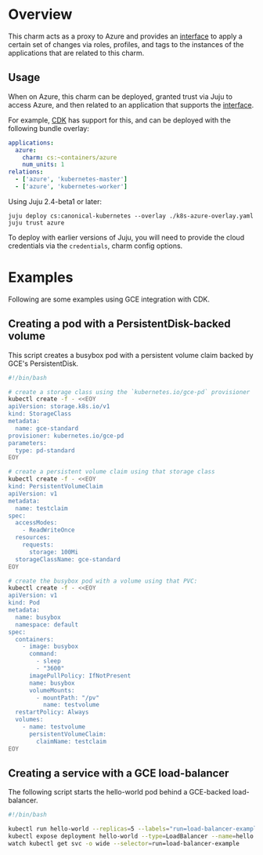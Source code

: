 # Overview

This charm acts as a proxy to Azure and provides an [interface][] to apply a
certain set of changes via roles, profiles, and tags to the instances of
the applications that are related to this charm.

## Usage

When on Azure, this charm can be deployed, granted trust via Juju to access Azure,
and then related to an application that supports the [interface][].

For example, [CDK][] has support for this, and can be deployed with the
following bundle overlay:

```yaml
applications:
  azure:
    charm: cs:~containers/azure
    num_units: 1
relations:
  - ['azure', 'kubernetes-master']
  - ['azure', 'kubernetes-worker']
```

Using Juju 2.4-beta1 or later:

```
juju deploy cs:canonical-kubernetes --overlay ./k8s-azure-overlay.yaml
juju trust azure
```

To deploy with earlier versions of Juju, you will need to provide the cloud
credentials via the `credentials`, charm config options.

# Examples

Following are some examples using GCE integration with CDK.

## Creating a pod with a PersistentDisk-backed volume

This script creates a busybox pod with a persistent volume claim backed by
GCE's PersistentDisk.

```sh
#!/bin/bash

# create a storage class using the `kubernetes.io/gce-pd` provisioner
kubectl create -f - <<EOY
apiVersion: storage.k8s.io/v1
kind: StorageClass
metadata:
  name: gce-standard
provisioner: kubernetes.io/gce-pd
parameters:
  type: pd-standard
EOY

# create a persistent volume claim using that storage class
kubectl create -f - <<EOY
kind: PersistentVolumeClaim
apiVersion: v1
metadata:
  name: testclaim
spec:
  accessModes:
    - ReadWriteOnce
  resources:
    requests:
      storage: 100Mi
  storageClassName: gce-standard
EOY

# create the busybox pod with a volume using that PVC:
kubectl create -f - <<EOY
apiVersion: v1
kind: Pod
metadata:
  name: busybox
  namespace: default
spec:
  containers:
    - image: busybox
      command:
        - sleep
        - "3600"
      imagePullPolicy: IfNotPresent
      name: busybox
      volumeMounts:
        - mountPath: "/pv"
          name: testvolume
  restartPolicy: Always
  volumes:
    - name: testvolume
      persistentVolumeClaim:
        claimName: testclaim
EOY
```

## Creating a service with a GCE load-balancer

The following script starts the hello-world pod behind a GCE-backed load-balancer.

```sh
#!/bin/bash

kubectl run hello-world --replicas=5 --labels="run=load-balancer-example" --image=gcr.io/google-samples/node-hello:1.0  --port=8080
kubectl expose deployment hello-world --type=LoadBalancer --name=hello
watch kubectl get svc -o wide --selector=run=load-balancer-example
```


[interface]: https://github.com/juju-solutions/interface-azure
[CDK]: https://jujucharms.com/canonical-kubernetes
